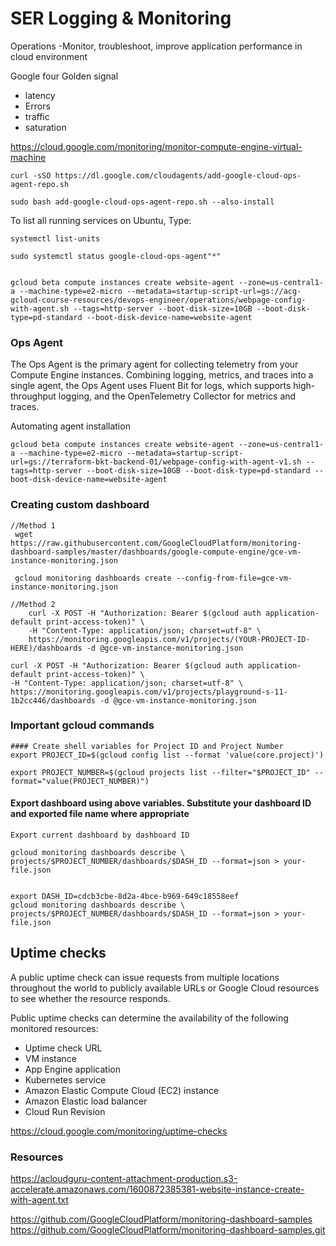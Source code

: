 # SER Logging & Monitoring
Operations -Monitor, troubleshoot, improve application performance in cloud environment

Google four Golden signal 
 - latency
 - Errors
 - traffic
 - saturation

https://cloud.google.com/monitoring/monitor-compute-engine-virtual-machine


```
curl -sSO https://dl.google.com/cloudagents/add-google-cloud-ops-agent-repo.sh

sudo bash add-google-cloud-ops-agent-repo.sh --also-install
```

To list all running services on Ubuntu, Type:
```
systemctl list-units

sudo systemctl status google-cloud-ops-agent"*"


gcloud beta compute instances create website-agent --zone=us-central1-a --machine-type=e2-micro --metadata=startup-script-url=gs://acg-gcloud-course-resources/devops-engineer/operations/webpage-config-with-agent.sh --tags=http-server --boot-disk-size=10GB --boot-disk-type=pd-standard --boot-disk-device-name=website-agent
```

### Ops Agent
The Ops Agent is the primary agent for collecting telemetry from your Compute Engine instances. Combining logging, metrics, and traces into a single agent, the Ops Agent uses Fluent Bit for logs, which supports high-throughput logging, and the OpenTelemetry Collector for metrics and traces.

Automating agent installation
```
gcloud beta compute instances create website-agent --zone=us-central1-a --machine-type=e2-micro --metadata=startup-script-url=gs://terraform-bkt-backend-01/webpage-config-with-agent-v1.sh --tags=http-server --boot-disk-size=10GB --boot-disk-type=pd-standard --boot-disk-device-name=website-agent
```

### Creating custom dashboard
```
//Method 1
 wget https://raw.githubusercontent.com/GoogleCloudPlatform/monitoring-dashboard-samples/master/dashboards/google-compute-engine/gce-vm-instance-monitoring.json

 gcloud monitoring dashboards create --config-from-file=gce-vm-instance-monitoring.json

//Method 2
    curl -X POST -H "Authorization: Bearer $(gcloud auth application-default print-access-token)" \
    -H "Content-Type: application/json; charset=utf-8" \
    https://monitoring.googleapis.com/v1/projects/(YOUR-PROJECT-ID-HERE)/dashboards -d @gce-vm-instance-monitoring.json

curl -X POST -H "Authorization: Bearer $(gcloud auth application-default print-access-token)" \
-H "Content-Type: application/json; charset=utf-8" \
https://monitoring.googleapis.com/v1/projects/playground-s-11-1b2cc446/dashboards -d @gce-vm-instance-monitoring.json
```


### Important gcloud commands
```
#### Create shell variables for Project ID and Project Number
export PROJECT_ID=$(gcloud config list --format 'value(core.project)')

export PROJECT_NUMBER=$(gcloud projects list --filter="$PROJECT_ID" --format="value(PROJECT_NUMBER)")
```


#### Export dashboard using above variables. Substitute your dashboard ID and exported file name where appropriate
```
Export current dashboard by dashboard ID

gcloud monitoring dashboards describe \
projects/$PROJECT_NUMBER/dashboards/$DASH_ID --format=json > your-file.json


export DASH_ID=cdcb3cbe-8d2a-4bce-b969-649c18558eef
gcloud monitoring dashboards describe \
projects/$PROJECT_NUMBER/dashboards/$DASH_ID --format=json > your-file.json
```


## Uptime checks
A public uptime check can issue requests from multiple locations throughout the world to publicly available URLs or Google Cloud resources to see whether the resource responds.

Public uptime checks can determine the availability of the following monitored resources:
- Uptime check URL
- VM instance
- App Engine application
- Kubernetes service
- Amazon Elastic Compute Cloud (EC2) instance
- Amazon Elastic load balancer
- Cloud Run Revision

https://cloud.google.com/monitoring/uptime-checks


### Resources 
https://acloudguru-content-attachment-production.s3-accelerate.amazonaws.com/1600872385381-website-instance-create-with-agent.txt

https://github.com/GoogleCloudPlatform/monitoring-dashboard-samples
https://github.com/GoogleCloudPlatform/monitoring-dashboard-samples.git